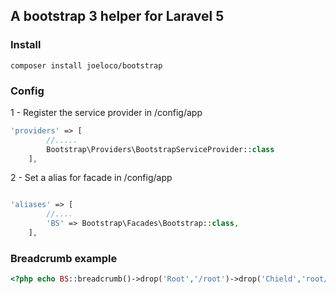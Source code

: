 ## A bootstrap 3 helper for Laravel 5

### Install

```console
composer install joeloco/bootstrap
```

### Config

1 - Register the service provider in /config/app 

```php
'providers' => [
        //.....
        Bootstrap\Providers\BootstrapServiceProvider::class
    ],
```

2 - Set a alias for facade in /config/app 

```php

'aliases' => [
        //....
        'BS' => Bootstrap\Facades\Bootstrap::class,
    ],
```

### Breadcrumb example

```php
<?php echo BS::breadcrumb()->drop('Root','/root')->drop('Chield','root/chield')->stop('right');?>
```




